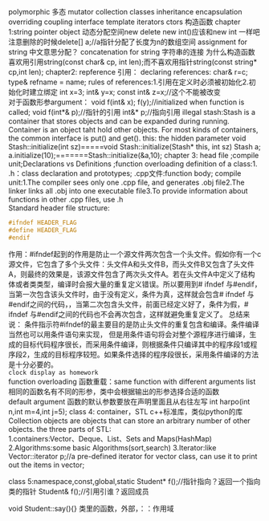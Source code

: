 polymorphic 多态
mutator
collection classes
inheritance
encapsulation
overriding
coupling
interface
template
iterators
ctors 构造函数
chapter 1:string pointer object 
动态分配空间new delete
new int()应该和new int 一样吧
注意删除的时候delete[] a;//a指针分配了长度为n的数组空间
assignment for string 中文意思分配？
concatenation for string 字符串的连接
为什么构造函数喜欢用引用string(const char& cp, int len);而不喜欢用指针string(const string* cp,int len);
chapter2:
repference 引用：
declaring references: char& r=c; type& refname = name;
rules of references:1.引用在定义时必须被初始化2.初始化时建立绑定
int x=3;
int& y=x;
const int& z=x;//这个不能被改变  
对于函数形参argument：
void f(int& x);
f(y);//initialized when function is called;
void f(int*& p);//指针的引用
int&* p;//指向引用 illegal
stash:Stash is a container that stores objects and can be expanded during running.
Container is an object taht hold other objects.
For most kinds of containers, the common interface is put() and get().
this: the hidden parameter
void Stash::initialize(int sz)=====void Stash::initialize(Stash* this, int sz)
Stash a;  
a.initialize(10);=======Stash::initialize(&a,10);
chapter 3: head file ;compile unit;Declarations vs Definitions ;function overloading 
definition of a class:1. .h：class declaration and prototypes;
.cpp文件:function body;
compile unit:1.The compiler sees only one .cpp file, and
generates .obj file2.The linker links all .obj into one executable
file3.To provide information about functions in
other .cpp files, use .h    
Standard header file structure:  
```c++
#ifndef HEADER_FLAG
#define HEADER_FLAG
#endif
```  
作用：#ifndef起到的作用是防止一个源文件两次包含一个头文件。假如你有一个c源文件，它包含了多个头文件：头文件A和头文件B，而头文件B又包含了头文件A，则最终的效果是，该源文件包含了两次头文件A。若在头文件A中定义了结构体或者类类型，编译时会报大量的重复定义错误。所以要用到# ifndef 与#endif，当第一次包含该头文件时，由于没有定义，条件为真，这样就会包含# ifndef 与#endif之间的代码，，当第二次包含头文件，前面已经定义好了，条件为假，# ifndef 与#endif之间的代码也不会再次包含，这样就避免重复定义了。
总结来说：
条件指示符#ifndef的最主要目的是防止头文件的重复包含和编译。条件编译当然也可以用条件语句来实现， 但是用条件语句将会对整个源程序进行编译，生成的目标代码程序很长，而采用条件编译，则根据条件只编译其中的程序段1或程序段2，生成的目标程序较短。如果条件选择的程序段很长，采用条件编译的方法是十分必要的。  
`clock display as homework`  
function overloading 函数重载：same function with different arguments list  
相同的函数名有不同的形参，类中会根据输出的形参选择合适的函数  
default argument 函数的默认参数要放在声明里面且从右往左写 int harpo(int n,int m=4,int j=5);
class 4: container，STL c++标准库，类似python的库
Collection objects are objects that can store an
arbitrary number of other objects.
the three parts of STL:  
1.containers:Vector、Deque、List、Sets and Maps(HashMap)  
2.Algorithms:some basic Algorithms(sort,search)
3.Iterator:like Vector<int>::iterator p;//a pre-defined iterator for  vector class, can use it to print out the items in  vector;   

class 5:namespace,const,global,static
Student* f();//指针指向？返回一个指向类的指针
Student& f();//引用引谁？返回成员

void Student::say(){} 类里的函数，外部，：：作用域
